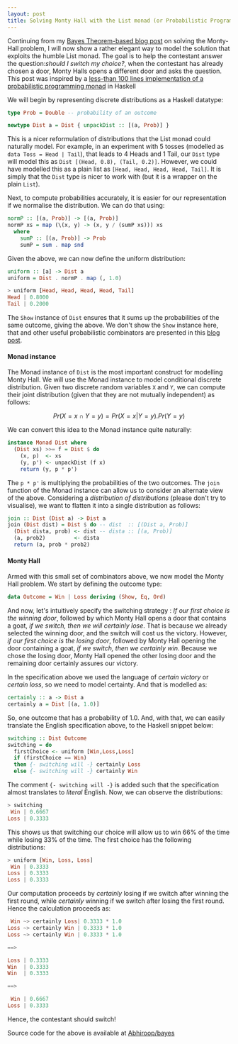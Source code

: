 ```yaml
---
layout: post
title: Solving Monty Hall with the List monad (or Probabilistic Programming)
---
```


Continuing from my [Bayes Theorem-based blog post](https://abhiroop.github.io/Monty-Hall/) on solving the Monty-Hall problem, I will now show a rather elegant way to model the solution that exploits
the humble List monad. The goal is to help the contestant answer the question:*should I switch my choice?*, when the contestant has already chosen a door, Monty Halls opens a different door and
asks the question. This post was inspired by a [less-than 100 lines implementation of a probabilistic programming monad](https://dennybritz.com/posts/probability-monads-from-scratch/) in Haskell 

We will begin by representing discrete distributions as a Haskell datatype:

```haskell
type Prob = Double -- probability of an outcome

newtype Dist a = Dist { unpackDist :: [(a, Prob)] }
```

This is a nicer reformulation of distributions that the List monad could naturally model. For example, in an experiment with 5 tosses (modelled as `data Toss = Head | Tail`), that leads to 
4 Heads and 1 Tail, our `Dist` type will model this as `Dist [(Head, 0.8), (Tail, 0.2)]`. However, we could have modelled this as a plain list as `[Head, Head, Head, Head, Tail]`. It is simply that the `Dist` type is nicer to work with (but it is a wrapper on the plain `List`).

Next, to compute probabilities accurately, it is easier for our representation if we normalise the distribution. We can do that using:

```haskell
normP :: [(a, Prob)] -> [(a, Prob)]
normP xs = map (\(x, y) -> (x, y / (sumP xs))) xs
  where
    sumP :: [(a, Prob)] -> Prob
    sumP = sum . map snd
```

Given the above, we can now define the uniform distribution:

```haskell
uniform :: [a] -> Dist a
uniform = Dist . normP . map (, 1.0)

> uniform [Head, Head, Head, Head, Tail]
Head | 0.8000
Tail | 0.2000
```
The `Show` instance of `Dist` ensures that it sums up the probabilities of the same outcome, giving the above. We don't show the `Show` instance here, that and other useful probabilistic combinators are 
presented in this [blog post](https://dennybritz.com/posts/probability-monads-from-scratch/).

#### Monad instance 

The Monad instance of `Dist` is the most important construct for modelling Monty Hall. We will use the Monad instance to model conditional discrete distribution. Given two discrete random variables `X` and `Y`,
we can compute their joint distribution (given that they are not mutually independent) as follows:

$$ Pr({X = x} \cap {Y = y}) = Pr(X = x | Y = y) . Pr (Y = y)$$

We can convert this idea to the Monad instance quite naturally:

```haskell
instance Monad Dist where
  (Dist xs) >>= f = Dist $ do
    (x, p)  <- xs
    (y, p') <- unpackDist (f x)
    return (y, p * p')
```
The `p * p'` is multiplying the probabilities of the two outcomes. The `join` function of the Monad instance can allow us to consider an alternate view of the above. Considering a *distribution of distributions* (please don't try to visualise),
we want to flatten it into a single distribution as follows:

```haskell
join :: Dist (Dist a) -> Dist a
join (Dist dist) = Dist $ do -- dist  :: [(Dist a, Prob)]
  (Dist dista, prob) <- dist -- dista :: [(a, Prob)]
  (a, prob2)         <- dista
  return (a, prob * prob2)
```

#### Monty Hall

Armed with this small set of combinators above, we now model the Monty Hall problem. We start by defining the outcome type:

```haskell
data Outcome = Win | Loss deriving (Show, Eq, Ord)
```

And now, let's intuitively specify the switching strategy : *If our first choice is the winning door*, followed by which Monty Hall opens a door that contains a goat, 
*if we switch, then we will certainly lose*. That is because we already selected the winning door, and the switch will cost us the victory. However, *if our first choice is the losing door*,
followed by Monty Hall opening the door containing a goat, *if we switch, then we certainly win*. Because we chose the losing door, Monty Hall opened the other losing door and the
remaining door certainly assures our victory.

In the specification above we used the language of *certain victory* or *certain loss*, so we need to model certainty. And that is modelled as:

```haskell
certainly :: a -> Dist a
certainly a = Dist [(a, 1.0)]
```

So, one outcome that has a probability of 1.0. And, with that, we can easily translate the English specification above, to the Haskell snippet below:

```haskell
switching :: Dist Outcome
switching = do
  firstChoice <- uniform [Win,Loss,Loss]
  if (firstChoice == Win)
  then {- switching will -} certainly Loss
  else {- switching will -} certainly Win
```

The comment `{- switching will -}` is added such that the specification almost translates to *literal* English. Now, we can observe the distributions:

```haskell
> switching
 Win | 0.6667
Loss | 0.3333
```

This shows us that switching our choice will allow us to win 66% of the time while losing 33% of the time. The first choice has the following distributions:

```haskell
> uniform [Win, Loss, Loss]
 Win | 0.3333
Loss | 0.3333
Loss | 0.3333
```

Our computation proceeds by *certainly* losing if we switch after winning the first round, while *certainly* winning if we switch after losing the first round. Hence the calculation proceeds as:

```haskell
 Win ~> certainly Loss| 0.3333 * 1.0
Loss ~> certainly Win | 0.3333 * 1.0
Loss ~> certainly Win | 0.3333 * 1.0

==>

Loss | 0.3333
Win  | 0.3333
Win  | 0.3333

==>

 Win | 0.6667
Loss | 0.3333
```

Hence, the contestant should switch!

Source code for the above is available at [Abhiroop/bayes](https://github.com/Abhiroop/bayes)

